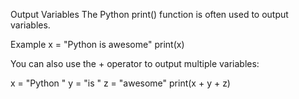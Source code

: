 Output Variables
The Python print() function is often used to output variables.

Example
x = "Python is awesome"
print(x)

You can also use the + operator to output multiple variables:

x = "Python "
y = "is "
z = "awesome"
print(x + y + z)